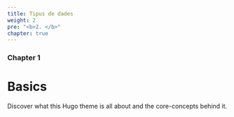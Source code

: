 ```yaml
---
title: Tipus de dades
weight: 2
pre: "<b>2. </b>"
chapter: true
---
```


### Chapter 1

# Basics

Discover what this Hugo theme is all about and the core-concepts behind it.
